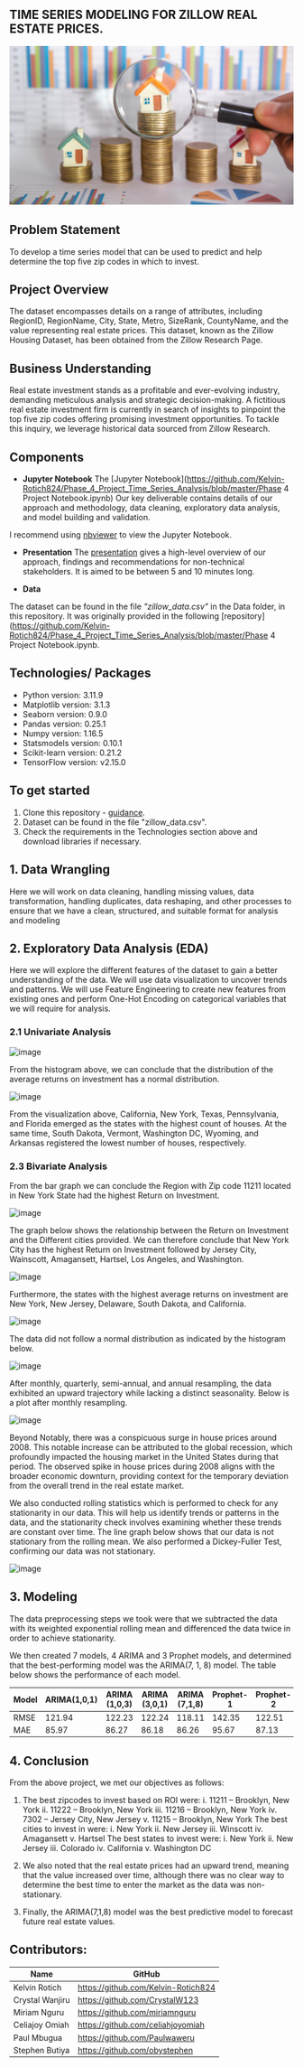 ## TIME SERIES MODELING FOR ZILLOW REAL ESTATE PRICES.
![Alt text](https://github.com/Kelvin-Rotich824/Phase_4_Project_Time_Series_Analysis/blob/master/Images/pp_residential_2111.jpg)

## Problem Statement
To develop a time series model that can be used to predict and help determine the top five zip codes in which to invest.

## Project Overview
The dataset encompasses details on a range of attributes, including RegionID, RegionName, City, State, Metro, SizeRank, CountyName, and the value representing real estate prices. This dataset, known as the Zillow Housing Dataset, has been obtained from the Zillow Research Page.

## Business Understanding
Real estate investment stands as a profitable and ever-evolving industry, demanding meticulous analysis and strategic decision-making. A fictitious real estate investment firm is currently in search of insights to pinpoint the top five zip codes offering promising investment opportunities. To tackle this inquiry, we leverage historical data sourced from Zillow Research.

## Components

* **Jupyter Notebook**
The [Jupyter Notebook](https://github.com/Kelvin-Rotich824/Phase_4_Project_Time_Series_Analysis/blob/master/Phase 4 Project Notebook.ipynb) Our key deliverable contains details of our approach and methodology, data cleaning, exploratory data analysis, and model building and validation.

I recommend using [nbviewer](https://nbviewer.jupyter.org/) to view the Jupyter Notebook.

* **Presentation**
The [presentation](https://) gives a high-level overview of our approach, findings and recommendations for non-technical stakeholders. It is aimed to be between 5 and 10 minutes long.

* **Data**

The dataset can be found in the file *"zillow_data.csv"* in the Data folder, in this repository. It was originally provided in the following [repository](https://github.com/Kelvin-Rotich824/Phase_4_Project_Time_Series_Analysis/blob/master/Phase 4 Project Notebook.ipynb.

## Technologies/ Packages

* Python version: 3.11.9
* Matplotlib version: 3.1.3
* Seaborn version: 0.9.0
* Pandas version: 0.25.1
* Numpy version: 1.16.5
* Statsmodels version: 0.10.1
* Scikit-learn version: 0.21.2 
* TensorFlow version: v2.15.0

## To get started

1. Clone this repository - [guidance](https://help.github.com/articles/cloning-a-repository/).
2. Dataset can be found in the file "zillow_data.csv".
3. Check the requirements in the Technologies section above and download libraries if necessary.

## 1. Data Wrangling
Here we will work on data cleaning, handling missing values, data transformation, handling duplicates, data reshaping, and other processes to ensure that we have a clean, structured, and suitable format for analysis and modeling

## 2. Exploratory Data Analysis (EDA)
Here we will explore the different features of the dataset to gain a better understanding of the data. We will use data visualization to uncover trends and patterns. We will use Feature Engineering to create new features from existing ones and perform One-Hot Encoding on categorical variables that we will require for analysis.

### 2.1 Univariate Analysis

![image](https://github.com/Kelvin-Rotich824/Phase_4_Project_Time_Series_Analysis/assets/141912522/015fb1e8-a0db-4fc3-9967-131de6ed805e)

From the histogram above, we can conclude that the distribution of the average returns on investment has a normal distribution. 

![image](https://github.com/Kelvin-Rotich824/Phase_4_Project_Time_Series_Analysis/assets/141912522/59ff5137-16fe-4c38-ab1d-bf54d129acb3)

From the visualization above, California, New York, Texas, Pennsylvania, and Florida emerged as the states with the highest count of houses. At the same time, South Dakota, Vermont, Washington DC, Wyoming, and Arkansas registered the lowest number of houses, respectively.

### 2.3 Bivariate Analysis
From the bar graph we can conclude the Region with  Zip code 11211 located in New York State had the highest Return on Investment.

![image](https://github.com/Kelvin-Rotich824/Phase_4_Project_Time_Series_Analysis/assets/141912522/54c713a3-2118-4d0d-8335-c6ccafe11431)

The graph below shows the relationship between the Return on Investment and the Different cities provided. We can therefore conclude that New York City has the highest Return on Investment followed by Jersey  City, Wainscott, Amagansett, Hartsel, Los Angeles, and  Washington.

![image](https://github.com/Kelvin-Rotich824/Phase_4_Project_Time_Series_Analysis/assets/141912522/bfefc512-62e7-423a-bbac-bd936838e4cc)

Furthermore, the states with the highest average returns on investment are New York, New Jersey, Delaware, South Dakota, and California. 

![image](https://github.com/Kelvin-Rotich824/Phase_4_Project_Time_Series_Analysis/assets/141912522/f827e2ef-5a88-4ade-881f-76fe7f89c56a)

The data did not follow a normal distribution as indicated by the histogram below.
 
![image](https://github.com/Kelvin-Rotich824/Phase_4_Project_Time_Series_Analysis/assets/141912522/0473537f-13ef-4a4b-9afe-436e6321fad4)

After monthly, quarterly, semi-annual, and annual resampling, the data exhibited an upward trajectory while lacking a distinct seasonality. Below is a plot after monthly resampling.

![image](https://github.com/Kelvin-Rotich824/Phase_4_Project_Time_Series_Analysis/assets/141912522/bb20525b-0a94-4bea-80ea-43dcdaf977b8)

Beyond Notably, there was a conspicuous surge in house prices around 2008. This notable increase can be attributed to the global recession, which profoundly impacted the housing market in the United States during that period. The observed spike in house prices during 2008 aligns with the broader economic downturn, providing context for the temporary deviation from the overall trend in the real estate market.

We also conducted rolling statistics which is performed to check for any stationarity in our data.  This will help us identify trends or patterns in the data, and the stationarity check involves examining whether these trends are constant over time.
The line graph below shows that our data is not stationary from the rolling mean. We also performed a Dickey-Fuller Test, confirming our data was not stationary.

![image](https://github.com/Kelvin-Rotich824/Phase_4_Project_Time_Series_Analysis/assets/141912522/576c4793-b71b-4cb8-aec8-f254f8be5781)

## 3. Modeling
The data preprocessing steps we took were that we subtracted the data with its weighted exponential rolling mean and differenced the data twice in order to achieve stationarity.

We then created 7 models, 4 ARIMA and 3 Prophet models, and determined that the best-performing model was the ARIMA(7, 1, 8) model. The table below shows the performance of each model.

|Model|	ARIMA(1,0,1)|ARIMA (1,0,3)|ARIMA (3,0,1)|ARIMA (7,1,8)|Prophet-1|Prophet-2|Final-Prophet|
|-----|-------------|-------------|-------------|-------------|---------|---------|-------------|
|RMSE|121.94|122.23|122.24|118.11|142.35|122.51|121.87|
|MAE |85.97|86.27|86.18|86.26|95.67|87.13|86.22|


## 4. Conclusion

From the above project, we met our objectives as follows:
1. The best zipcodes to invest based on ROI were:
    i.	11211 – Brooklyn, New York
    ii.	11222 – Brooklyn, New York
    iii. 11216 – Brooklyn, New York
    iv.	7302 – Jersey City, New Jersey
    v.	11215 – Brooklyn, New York
   The best cities to invest in were:
    i.	New York
    ii.	New Jersey
    iii. Winscott
    iv.	Amagansett
    v.	Hartsel
  The best states to invest were:
    i.	New York
    ii.	New Jersey
    iii. Colorado
    iv.	California
    v.	Washington DC

2. We also noted that the real estate prices had an upward trend, meaning that the value increased over time, although there was no clear way to determine the best time to enter the market as the data was non-stationary. 

3. Finally, the ARIMA(7,1,8) model was the best predictive model to forecast future real estate values. 

## Contributors:
|Name     |  GitHub   |
|---------|-----------------|
|Kelvin Rotich |https://github.com/Kelvin-Rotich824|
|Crystal Wanjiru |https://github.com/CrystalW123|
|Miriam Nguru |https://github.com/miriamnguru|
|Celiajoy Omiah |https://github.com/celiahjoyomiah|
|Paul Mbugua |https://github.com/Paulwaweru|
|Stephen Butiya |https://github.com/obystephen|
